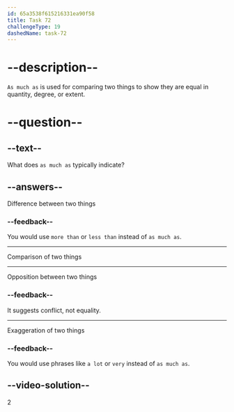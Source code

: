 ```yaml
---
id: 65a3538f615216331ea90f58
title: Task 72
challengeType: 19
dashedName: task-72
---
```


# --description--

`As much as` is used for comparing two things to show they are equal in quantity, degree, or extent.

# --question--

## --text--

What does `as much as` typically indicate?

## --answers--

Difference between two things

### --feedback--

You would use `more than` or `less than` instead of `as much as`.

---

Comparison of two things

---

Opposition between two things

### --feedback--

It suggests conflict, not equality.

---

Exaggeration of two things

### --feedback--

You would use phrases like `a lot` or `very` instead of `as much as`.

## --video-solution--

2
